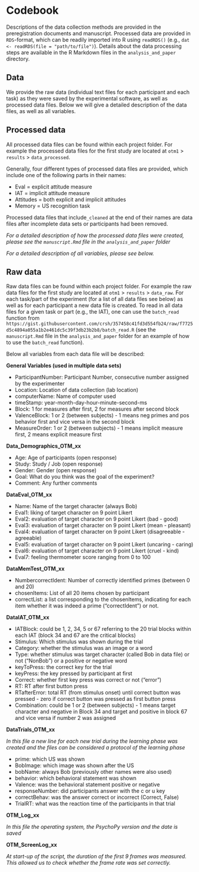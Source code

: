 # Codebook

Descriptions of the data collection methods are provided in the
preregistration documents and manuscript. Processed data are provided in
`RDS`-format, which can be readily imported into R using `readRDS()` (e.g., 
`dat <- readRDS(file = "path/to/file")`). Details about the data processing 
steps are available in the R Markdown files in the `analysis_and_paper` 
directory.

## Data

We provide the raw data (individual text files for each participant and each 
task) as they were saved by the experimental software, as well as processed data
files. Below we will give a detailed description of the data files, as well as 
all variables.


## Processed data

All processed data files can be found within each project folder. For example 
the processed data files for the first study are located at `otm1` > `results` >
`data_processed`.

Generally, four different types of processed data files are provided, which
include one of the following parts in their names:

- Eval = explicit attitude measure
- IAT  = implicit attitude measure
- Attitudes = both explicit and implicit attitudes
- Memory = US recognition task

Processed data files that include`_cleaned` at the end of their names are data
files after incomplete data sets or participants had been removed. 

*For a detailed description of how the processed data files were created, please
see the `manuscript.Rmd` file in the `analysis_and_paper` folder*

*For a detailed description of all variables, please see below.*


## Raw data

Raw data files can be found within each project folder. For example the raw data
files for the first study are located at `otm1` > `results` > `data_raw`.
For each task/part of the experiment (for a list of all data files see  below) 
as well as for each participant a new data file is created. To read in all data 
files for a given task or part (e.g., the IAT), one can use the `batch_read` 
function from `https://gist.githubusercontent.com/crsh/357458c41fd3d554fb24/raw/f7725d5c4894a055a1b2e461dc5c39f3db23b2b8/batch_read.R`
(see the `manuscript.Rmd` file in the `analysis_and_paper` folder for an example
of how to use the `batch_read` function).


Below all variables from each data file will be described:

**General Variables (used in multiple data sets)**

  - ParticipantNumber: Participant Number, consecutive number assigned
    by the experimenter
  - Location: Location of data collection (lab location)
  - computerName: Name of computer used
  - timeStamp: year-month-day-hour-minute-second-ms
  - Block: 1 for measures after first, 2 for measures after second
    block  
  - ValenceBlock: 1 or 2 (between subjects) - 1 means neg primes and pos
    behavior first and vice versa in the second block
  - MeasureOrder: 1 or 2 (between subjects) - 1 means implicit measure
    first, 2 means explicit measure first

**Data\_Demographics\_OTM\_xx**

  - Age: Age of participants (open response)
  - Study: Study / Job (open response)  
  - Gender: Gender (open response)
  - Goal: What do you think was the goal of the experiment?
  - Comment: Any further comments

**DataEval\_OTM\_xx**

  - Name: Name of the target character (always Bob)
  - Eval1: liking of target character on 9 point Likert
  - Eval2: evaluation of target character on 9 point Likert (bad -
    good)  
  - Eval3: evaluation of target character on 9 point Likert (mean -
    pleasant)  
  - Eval4: evaluation of target character on 9 point Likert
    (disagreeable - agreeable)  
  - Eval5: evaluation of target character on 9 point Likert (uncaring -
    caring)
  - Eval6: evaluation of target character on 9 point Likert (cruel -
    kind)
  - Eval7: feeling thermometer score ranging from 0 to 100

**DataMemTest\_OTM\_xx**

  - NumbercorrectIdent: Number of correctly identified primes (between 0
    and 20)
  - chosenItems: List of all 20 items chosen by participant
  - correctList: a list corresponding to the chosenItems, indicating for
    each item whether it was indeed a prime (“correctIdent”) or not.

**DataIAT\_OTM\_xx**

  - IATBlock: could be 1, 2, 34, 5 or 67 referring to the 20 trial
    blocks within each IAT (block 34 and 67 are the critical blocks)  
  - Stimulus: Which stimulus was shown during the trial  
  - Category: whether the stimulus was an image or a word
  - Type: whether stimulus was target character (called Bob in data
    file) or not (“NonBob”) or a positive or negative word
  - keyToPress: the correct key for the trial  
  - keyPress: the key pressed by participant at first
  - Correct: whether first key press was correct or not (“error”)
  - RT: RT after first button press  
  - RTafterError: total RT (from stimulus onset) until correct button
    was pressed - zero if correct button was pressed as first button
    press
  - Combination: could be 1 or 2 (between subjects) - 1 means target
    character and negative in Block 34 and target and positive in block
    67 and vice versa if number 2 was assigned

**DataTrials\_OTM\_xx**

*In this file a new line for each new trial during the learning phase
was created and the files can be considered a protocol of the learning
phase*

  - prime: which US was shown
  - BobImage: which image was shown after the US
  - bobName: always Bob (previously other names were also used)
  - behavior: which behavioral statement was shown
  - Valence: was the behavioral statement positive or negative
  - responseNumber: did participants answer with the c or u key
  - correctBehav: was the answer correct or incorrect (Correct, False)
  - TrialRT: what was the reaction time of the participants in that
    trial

**OTM\_Log\_xx**

*In this file the operating system, the PsychoPy version and the date is
saved*

**OTM\_ScreenLog\_xx**

*At start-up of the script, the duration of the first 9 frames was
measured. This allowed us to check whether the frame rate was set
correctly.*
